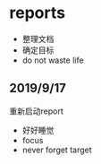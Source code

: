 # reports
- 整理文档
- 确定目标
- do not waste life

## 2019/9/17
重新启动report
- 好好睡觉
- focus
- never forget target

